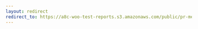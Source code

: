 ```yaml
---
layout: redirect
redirect_to: https://a8c-woo-test-reports.s3.amazonaws.com/public/pr-merge/45789/e2e/index.html
---
```

